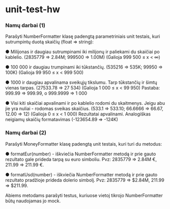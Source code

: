 # unit-test-hw

### Namų darbai (1)

Parašyti NumberFormatter klasę padengtą parametriniais unit testais, kuri sutrumpintų duotą skaičių
(float => string):

● Milijonas ir daugiau sutrumpinami iki milijonų ir paliekami du skaičiai po kablelio. (2835779 =>
2.84M; 999500 => 1.00M) (Galioja 999 500 ≤ x < ∞)

● 100 000 ir daugiau trumpinami iki tūkstančių. (535216 => 535K; 99950 => 100K) (Galioja 99 950 ≤
x < 999 500)

● 1000 ir daugiau apvalinama sveikųjų tikslumu. Tarp tūkstančių ir šimtų vienas tarpas. (27533.78
=> 27 534) (Galioja 1 000 ≤ x < 99 950) Pastaba: 999.99 => 999.99, o 999.9999 => 1 000

● Visi kiti skaičiai apvalinami ir po kablelio rodomi du skaitmenys. Jeigu abu jie yra nuliai - rodomas
sveikas skaičius. (533.1 => 533.10; 66.6666 => 66.67, 12.00 => 12) (Galioja 0 ≤ x < 1 000)
Rezultatai apvalinami. 
Analogiškas neigiamų skaičių formatavimas (-123654.89 => -124K)

### Namų darbai (2)

Parašyti MoneyFormatter klasę padengtą unit testais, kuri turi du metodus:

● formatEur(number) - iškviečia NumberFormatter metodą ir prie gauto rezultato gale prideda
tarpą su euro simboliu. Pvz: 2835779 => 2.84M €, 211.99 => 211.99 €.

● formatUsd(number) - iškviečia NumberFormatter metodą ir prie gauto rezultato pradžioje
prideda dolerio simbolį. Pvz: 2835779 => $2.84M, 211.99 => $211.99.

Abiems metodams parašyti testus, kuriuose vietoj tikrojo NumberFormatter būtų naudojamas jo
mock.
